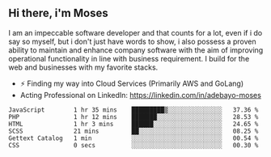 ## Hi there, i'm Moses

I am an impeccable software developer and that counts for a lot, even if i do say so myself, but i don't just have words to show, i also possess a proven ability to maintain and enhance company software with the aim of improving operational functionality in line with business requirement. I build for the web and businesses with my favorite stacks.
- ⚡ Finding my way into Cloud Services (Primarily AWS and GoLang)
- Acting Professional on LinkedIn: https://linkedin.com/in/adebayo-moses

<!--START_SECTION:waka-->

```text
JavaScript        1 hr 35 mins    █████████▒░░░░░░░░░░░░░░░   37.36 %
PHP               1 hr 12 mins    ███████░░░░░░░░░░░░░░░░░░   28.53 %
HTML              1 hr 3 mins     ██████░░░░░░░░░░░░░░░░░░░   24.65 %
SCSS              21 mins         ██░░░░░░░░░░░░░░░░░░░░░░░   08.25 %
Gettext Catalog   1 min           ░░░░░░░░░░░░░░░░░░░░░░░░░   00.54 %
CSS               0 secs          ░░░░░░░░░░░░░░░░░░░░░░░░░   00.30 %
```

<!--END_SECTION:waka-->

